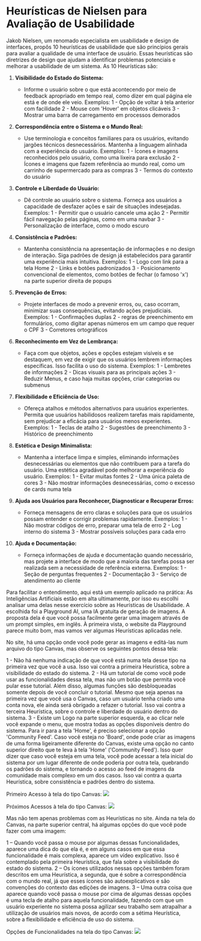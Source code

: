 # Heurísticas de Nielsen para Avaliação de Usabilidade

Jakob Nielsen, um renomado especialista em usabilidade e design de interfaces, propôs 10 heurísticas de usabilidade que são princípios gerais para avaliar a qualidade de uma interface de usuário. Essas heurísticas são diretrizes de design que ajudam a identificar problemas potenciais e melhorar a usabilidade de um sistema. As 10 Heurísticas são: 

1. **Visibilidade do Estado do Sistema:**
   - Informe o usuário sobre o que está acontecendo por meio de feedback apropriado em tempo real, como dizer em qual página ele está e de onde ele veio. 
   Exemplos:   1 - Opção de voltar à tela anterior com facilidade 
               2 - Mouse com 'Hover' em objetos clicáveis 
               3 - Mostrar uma barra de carregamento em processos demorados 

2. **Correspondência entre o Sistema e o Mundo Real:**
   - Use terminologia e conceitos familiares para os usuários, evitando jargões técnicos desnecessários. Mantenha a linguagem alinhada com a experiência do usuário. 
   Exemplos:   1 - Ícones e imagens reconhecidos pelo usuário, como uma lixeira para exclusão 
               2 - Ícones e imagens que fazem referência ao mundo real, como um carrinho de supermercado para as compras 
               3 - Termos do contexto do usuário 

3. **Controle e Liberdade do Usuário:**
   - Dê controle ao usuário sobre o sistema. Forneça aos usuários a capacidade de desfazer ações e sair de situações indesejadas. 
   Exemplos:   1 - Permitir que o usuário cancele uma ação 
               2 - Permitir fácil navegação pelas páginas, como em uma navbar 
               3 - Personalização de interface, como o modo escuro 

4. **Consistência e Padrões:**
   - Mantenha consistência na apresentação de informações e no design de interação. Siga padrões de design já estabelecidos para garantir uma experiência mais intuitiva.
   Exemplos:   1 - Logo com link para a tela Home 
               2 - Links e botões padronizados 
               3 - Posicionamento convencional de elementos, como botões de fechar (o famoso 'x') na parte superior direita de popups 

5. **Prevenção de Erros:**
   - Projete interfaces de modo a prevenir erros, ou, caso ocorram, minimizar suas consequências, evitando ações prejudiciais.
   Exemplos:   1 - Confirmações duplas 
               2 - regras de preenchimento em formulários, como digitar apenas números em um campo que requer o CPF 
               3 - Corretores ortográficos 

6. **Reconhecimento em Vez de Lembrança:**
   - Faça com que objetos, ações e opções estejam visíveis e se destaquem, em vez de exigir que os usuários lembrem informações específicas. Isso facilita o uso do sistema.
   Exemplos:   1 - Lembretes de informações 
               2 - Dicas visuais para as principais ações 
               3 - Reduzir Menus, e caso haja muitas opções, criar categorias ou submenus 

7. **Flexibilidade e Eficiência de Uso:**
   - Ofereça atalhos e métodos alternativos para usuários experientes. Permita que usuários habilidosos realizem tarefas mais rapidamente, sem prejudicar a eficácia para usuários menos experientes.
   Exemplos:   1 - Teclas de atalho 
               2 - Sugestões de preenchimento 
               3 - Histórico de preenchimento 

8. **Estética e Design Minimalista:**
   - Mantenha a interface limpa e simples, eliminando informações desnecessárias ou elementos que não contribuem para a tarefa do usuário. Uma estética agradável pode melhorar a experiência do usuário.
   Exemplos:   1 - Evitar muitas fontes 
               2 - Uma única paleta de cores 
               3 - Não mostrar informações desnecessárias, como o excesso de cards numa tela 

9. **Ajuda aos Usuários para Reconhecer, Diagnosticar e Recuperar Erros:**
   - Forneça mensagens de erro claras e soluções para que os usuários possam entender e corrigir problemas rapidamente.
   Exemplos:   1 - Não mostrar códigos de erro, preparar uma tela de erro 
               2 - Log interno do sistema 
               3 - Mostrar possíveis soluções para cada erro 

10. **Ajuda e Documentação:**
    - Forneça informações de ajuda e documentação quando necessário, mas projete a interface de modo que a maioria das tarefas possa ser realizada sem a necessidade de referência externa.
   Exemplos:   1 - Seção de perguntas frequentes 
               2 - Documentação 
               3 - Serviço de atendimento ao cliente 

Para facilitar o entendimento, aqui está um exemplo aplicado na prática:
As Inteligências Artificiais estão em alta ultimamente, por isso eu escolhi analisar uma delas nesse exercício sobre as Heurísticas de Usabilidade. A escolhida foi a Playground AI, uma IA gratuita de geração de imagens. A proposta dela é que você possa facilmente gerar uma imagem através de um prompt simples, em inglês. À primeira vista, o website da Playground parece muito bom, mas vamos ver algumas Heurísticas aplicadas nele. 

No site, há uma opção onde você pode gerar as imagens e editá-las num arquivo do tipo Canvas, mas observe os seguintes pontos dessa tela:

1 - Não há nenhuma indicação de que você está numa tela desse tipo na primeira vez que você a usa. Isso vai contra a primeira Heurística, sobre a visibilidade do estado do sistema. 
2 - Há um tutorial de como você pode usar as funcionalidades dessa tela, mas não um botão que permita você pular esse tutorial. Além disso, algumas funções são desbloqueadas somente depois de você concluir o tutorial. Mesmo que seja apenas na primeira vez que você usa o Canvas, caso um usuário tenha criado uma conta nova, ele ainda será obrigado a refazer o tutorial. Isso vai contra a terceira Heurística, sobre o controle e liberdade do usuário dentro do sistema. 
3 - Existe um Logo na parte superior esquerda, e ao clicar nele você expande o menu, que mostra todas as opções disponíveis dentro do sistema. Para ir para a tela 'Home', é preciso selecionar a opção 'Community Feed'. Caso você esteja no 'Board', onde pode criar as imagens de uma forma ligeiramente diferente do Canvas, existe uma opção no canto superior direito que te leva à tela 'Home' ('Community Feed'). Isso quer dizer que caso você esteja em uma tela, você pode acessar a tela inicial do sistema por um lugar diferente de onde poderia por outra tela, quebrando os padrões do sistema, e tornando o acesso ao feed de imagens da comunidade mais complexo em um dos casos. Isso vai contra a quarta Heurística, sobre consistência e padrões dentro do sistema. 

Primeiro Acesso à tela do tipo Canvas: 
<img src="imagens/primeiroAcesso.png" src="Primeiro Acesso">

Próximos Acessos à tela do tipo Canvas: 
<img src="imagens/outrosAcessos.png" src="Próximos Acessos">

Mas não tem apenas problemas com as Heurísticas no site. Ainda na tela do Canvas, na parte superior central, há algumas opções do que você pode fazer com uma imagem: 

1 – Quando você passa o mouse por algumas dessas funcionalidades, aparece uma dica do que ela é, e em alguns casos em que essa funcionalidade é mais complexa, aparece um vídeo explicativo. Isso é contemplado pela primeira Heurística, que fala sobre a visibilidade do estado do sistema. 
2 – Os ícones utilizados nessas opções também foram descritos em uma Heurística, a segunda, que é sobre a correspondência com o mundo real, já que esses ícones são autoexplicativos e são convenções do contexto das edições de imagens. 
3 – Uma outra coisa que aparece quando você passa o mouse por cima de algumas dessas opções é uma tecla de atalho para aquela funcionalidade, fazendo com que um usuário experiente no sistema possa agilizar seu trabalho sem atrapalhar a utilização de usuários mais novos, de acordo com a sétima Heurística, sobre a flexibilidade e eficiência de uso do sistema. 

Opções de Funcionalidades na tela do tipo Canvas: 
<img src="imagens/funcionalidades.png" src="Funcionalidades">
